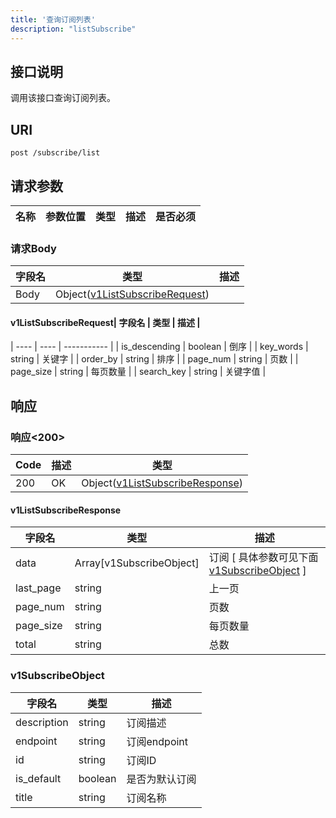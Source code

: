 ```yaml
---
title: '查询订阅列表'
description: "listSubscribe"
---
```

## 接口说明
调用该接口查询订阅列表。

## URI

```
post /subscribe/list
```

## 请求参数

| 名称 | 参数位置 | 类型 | 描述 |  是否必须 |
| ---- | ---------- | ----------- | ----------- | ----------- |

### 请求Body
| 字段名 | 类型 | 描述 |
| ----------- | ------ | ------ |
| Body | Object([v1ListSubscribeRequest](#v1ListSubscribeRequest)) |  |

#### v1ListSubscribeRequest| 字段名 | 类型 | 描述 |
| ---- | ---- | ----------- | 
| is_descending | boolean | 倒序 | 
| key_words | string | 关键字 | 
| order_by | string | 排序 | 
| page_num | string | 页数 | 
| page_size | string | 每页数量 | 
| search_key | string | 关键字值 |






## 响应


### 响应<200>
| Code | 描述 | 类型 |
| ---- | ----------- | ------ | 
| 200 | OK | Object([v1ListSubscribeResponse](#v1ListSubscribeResponse)) |

#### v1ListSubscribeResponse

| 字段名 | 类型 | 描述 |
| ---- | ---- | ----------- |  
| data | Array[v1SubscribeObject] | 订阅 [ 具体参数可见下面 [v1SubscribeObject](#v1SubscribeObject) ] | 
| last_page | string | 上一页 | 
| page_num | string | 页数 | 
| page_size | string | 每页数量 | 
| total | string | 总数 |


### v1SubscribeObject
| 字段名 | 类型 | 描述 |
| ---- | ---- | ----------- | 
| description | string | 订阅描述 | 
| endpoint | string | 订阅endpoint | 
| id | string | 订阅ID | 
| is_default | boolean | 是否为默认订阅 | 
| title | string | 订阅名称 |







